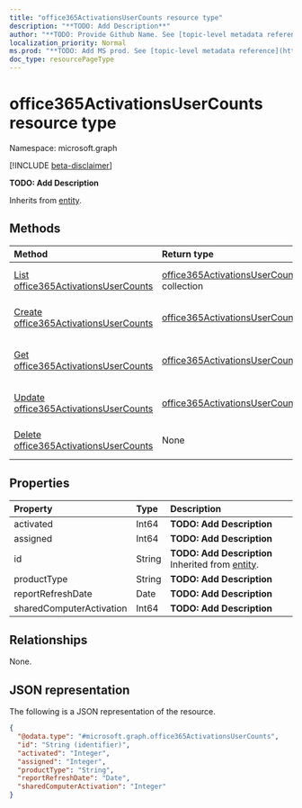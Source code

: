 ```yaml
---
title: "office365ActivationsUserCounts resource type"
description: "**TODO: Add Description**"
author: "**TODO: Provide Github Name. See [topic-level metadata reference](https://msgo.azurewebsites.net/add/document/guidelines/metadata.html#topic-level-metadata)**"
localization_priority: Normal
ms.prod: "**TODO: Add MS prod. See [topic-level metadata reference](https://msgo.azurewebsites.net/add/document/guidelines/metadata.html#topic-level-metadata)**"
doc_type: resourcePageType
---
```


# office365ActivationsUserCounts resource type

Namespace: microsoft.graph

[!INCLUDE [beta-disclaimer](../../includes/beta-disclaimer.md)]

**TODO: Add Description**


Inherits from [entity](../resources/entity.md).

## Methods
|Method|Return type|Description|
|:---|:---|:---|
|[List office365ActivationsUserCounts](../api/office365activationsusercounts-list.md)|[office365ActivationsUserCounts](../resources/office365activationsusercounts.md) collection|Get a list of the [office365ActivationsUserCounts](../resources/office365activationsusercounts.md) objects and their properties.|
|[Create office365ActivationsUserCounts](../api/office365activationsusercounts-create.md)|[office365ActivationsUserCounts](../resources/office365activationsusercounts.md)|Create a new [office365ActivationsUserCounts](../resources/office365activationsusercounts.md) object.|
|[Get office365ActivationsUserCounts](../api/office365activationsusercounts-get.md)|[office365ActivationsUserCounts](../resources/office365activationsusercounts.md)|Read the properties and relationships of an [office365ActivationsUserCounts](../resources/office365activationsusercounts.md) object.|
|[Update office365ActivationsUserCounts](../api/office365activationsusercounts-update.md)|[office365ActivationsUserCounts](../resources/office365activationsusercounts.md)|Update the properties of an [office365ActivationsUserCounts](../resources/office365activationsusercounts.md) object.|
|[Delete office365ActivationsUserCounts](../api/office365activationsusercounts-delete.md)|None|Deletes an [office365ActivationsUserCounts](../resources/office365activationsusercounts.md) object.|

## Properties
|Property|Type|Description|
|:---|:---|:---|
|activated|Int64|**TODO: Add Description**|
|assigned|Int64|**TODO: Add Description**|
|id|String|**TODO: Add Description** Inherited from [entity](../resources/entity.md).|
|productType|String|**TODO: Add Description**|
|reportRefreshDate|Date|**TODO: Add Description**|
|sharedComputerActivation|Int64|**TODO: Add Description**|

## Relationships
None.

## JSON representation
The following is a JSON representation of the resource.
<!-- {
  "blockType": "resource",
  "keyProperty": "id",
  "@odata.type": "microsoft.graph.office365ActivationsUserCounts",
  "baseType": "microsoft.graph.entity",
  "openType": false
}
-->
``` json
{
  "@odata.type": "#microsoft.graph.office365ActivationsUserCounts",
  "id": "String (identifier)",
  "activated": "Integer",
  "assigned": "Integer",
  "productType": "String",
  "reportRefreshDate": "Date",
  "sharedComputerActivation": "Integer"
}
```

